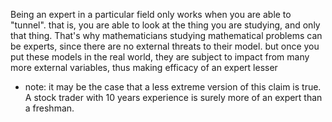 
Being an expert in a particular field only works when you are able to "tunnel". that is, you are able to look at the thing you are studying, and only that thing. That's why mathematicians studying mathematical problems can be experts, since there are no external threats to their model. but once you put these models in the real world, they are subject to impact from many more external variables, thus making efficacy of an expert lesser
- note: it may be the case that a less extreme version of this claim is true. A stock trader with 10 years experience is surely more of an expert than a freshman.
